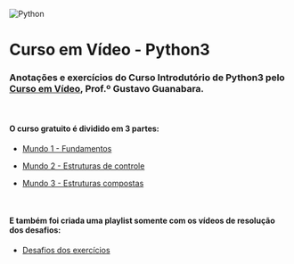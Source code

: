 ![Python](https://media.giphy.com/media/coxQHKASG60HrHtvkt/giphy.gif)
# Curso em Vídeo - Python3
### Anotações e exercícios do Curso Introdutório de Python3 pelo [Curso em Vídeo](https://www.youtube.com/user/cursosemvideo), Prof.º Gustavo Guanabara.
<br/>

#### O curso gratuito é dividido em 3 partes:

* [Mundo 1 - Fundamentos](https://www.youtube.com/playlist?list=PLHz_AreHm4dlKP6QQCekuIPky1CiwmdI6)

* [Mundo 2 - Estruturas de controle](https://www.youtube.com/playlist?list=PLHz_AreHm4dk_nZHmxxf_J0WRAqy5Czye)

* [Mundo 3 - Estruturas compostas](https://www.youtube.com/playlist?list=PLHz_AreHm4dksnH2jVTIVNviIMBVYyFnH)

<br/>

#### E também foi criada uma playlist somente com os vídeos de resolução dos desafios:

* [Desafios dos exercícios](https://www.youtube.com/playlist?list=PLHz_AreHm4dm6wYOIW20Nyg12TAjmMGT-)

